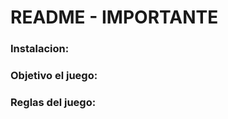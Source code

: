 <h1> README - IMPORTANTE</h1>

<h3>Instalacion:</h3>

<h3>Objetivo el juego:</h3>

<h3>Reglas del juego:</h3>


